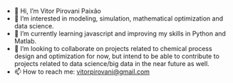 - 👋 Hi, I’m Vitor Pirovani Paixão
- 👀 I’m interested in modeling, simulation, mathematical optimization and data science.
- 🌱 I’m currently learning javascript and improving my skills in Python and Matlab.
- 💞️ I’m looking to collaborate on projects related to chemical process design and optimization for now, but intend to be able to contribute to projects related to data science/big data in the near future as well.
- 📫 How to reach me: vitorpirovani@gmail.com

<!---
vpipa44/vpipa44 is a ✨ special ✨ repository because its `README.md` (this file) appears on your GitHub profile.
You can click the Preview link to take a look at your changes.
--->

